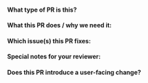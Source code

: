 <!--  Thanks for sending a pull request!

Please be aware that we're following the Kubernetes guidelines of contributing
to this project. This means that we have to use this mandatory template for all
of our pull requests.

Please also make sure you've read and understood our contributing guidelines
(https://github.com/cri-o/cri-o/blob/master/CONTRIBUTING.md) as well as ensuring
that all your commits are signed with `git commit -s`.

Here are some additional tips for you:

- If this is your first time, please read our contributor guidelines:
  https://git.k8s.io/community/contributors/guide#your-first-contribution and
  developer guide
  https://git.k8s.io/community/contributors/devel/development.md#development-guide
- Please label this pull request according to what type of issue you are
  addressing, especially if this is a release targeted pull request. For
  reference on required PR/issue labels, read here:
  https://git.k8s.io/community/contributors/devel/sig-release/release.md#issuepr-kind-label
- If you want *faster* PR reviews, read how:
  https://git.k8s.io/community/contributors/guide/pull-requests.md#best-practices-for-faster-reviews
- If the PR is unfinished, see how to mark it:
  https://git.k8s.io/community/contributors/guide/pull-requests.md#marking-unfinished-pull-requests
-->

#### What type of PR is this?

<!--
Uncomment only one `/kind <>` line, hit enter to put that in a new line, and
remove leading whitespace from that line:
-->

<!--
/kind bug
/kind cleanup
/kind documentation
/kind feature

Optionally add one or more of the following kinds if applicable:
/kind api-change
/kind deprecation
/kind failing-test
/kind flake
/kind regression
-->

#### What this PR does / why we need it:

#### Which issue(s) this PR fixes:

<!--
Automatically closes linked issue when PR is merged.
Usage: `Fixes #<issue number>`, or `Fixes (paste link of issue)`.
-->

<!--
Fixes #
or
None
-->

#### Special notes for your reviewer:

#### Does this PR introduce a user-facing change?

<!--
If no, just write `None` in the release-note block below. If yes, a release note
is required: Enter your extended release note in the block below. If the PR
requires additional action from users switching to the new release, include the
string "action required".

For more information on release notes see:
https://git.k8s.io/community/contributors/guide/release-notes.md
-->

```release-note

```
